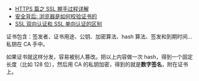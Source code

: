 - [HTTPS 篇之 SSL 握手过程详解](https://razeencheng.com/post/ssl-handshake-detail)
- [安全背后: 浏览器是如何校验证书的](https://cjting.me/2021/03/02/how-to-validate-tls-certificate/)
- [SSL 双向认证和 SSL 单向认证的区别](https://www.jianshu.com/p/fb5fe0165ef2)

证书包含：签发者、证书用途、公钥、加密算法、hash 算法、签发和到期时间...私钥在 CA 手中。

如果证书就这样分发，容易被别人篡改。把以上内容做一次 hash，得到一个固定长度（比如 128 位），然后用 CA 的私钥加密，得到的就是**数字签名**，附在证书上。

